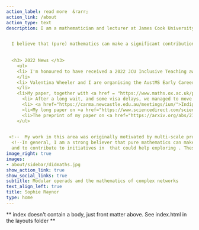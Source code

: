 ```yaml
---
action_label: read more  &rarr;
action_link: /about
action_type: text
description: I am a mathematician and lecturer at James Cook University, Bebegu Yumba campus, working in the [College of Arts, Society and Education (CASE)](https://www.jcu.edu.au/college-of-arts-society-and-education), and the [College of Science and Engineering](https://www.jcu.edu.au/college-of-science-and-engineering). Before moving to JCU, I was a post-doctoral researcher at the [Centre of Australian Category Theory (CoACT)](https://www.mq.edu.au/research/research-centres-groups-and-facilities/innovative-technologies/centres/centre-of-australian-category-theory-coact), Macquarie University. My research is in the general area of operad theory, with a focus on modular operads and their foundations. My aim is to develop modular operadic techniques to improve our understanding of complex networks. I also have a lifelong interest in inclusive maths education. 


  I believe that (pure) mathematics can make a significant contribution in the search for enduring solutions to some of the world's most pressing problems. As a working mathematician, it is my responsibility to critically examine my assumptions, practices and institutions, and work to highlight and dismantle barriers to opportunity for participation in mathematical enquiry. 
  
  
  <h3> 2022 News </h3>
    <ul>
    <li> I'm honoured to have received a 2022 JCU Inclusive Teaching award. 
    </li>
    <li> Valentina Wheeler and I are organising the AustMS Early Career Workshop to be held on 5 December, preceeding the main 2022 meeting of the AustMS at UNSW.
    </li>
    <li>My paper, together with <a href = "https://www.maths.ox.ac.uk/people/luciana.basualdo-bonatto">Luci Bonatto</a>, Safia Chettih, <a href ="https://www.ntnu.edu/employees/abigail.linton">Abigail Linton</a>, <a href ="https://www.marcyrobertson.com/"> Marcy Robertson</a> and <a href ="http://web.math.ku.dk/~wahl/">Nathalie Wahl</a> on <a href="https://www.sciencedirect.com/science/article/pii/S0166864122001092">An infinity operad for normalized cacti</a> has been published in <a href = "https://www.sciencedirect.com/journal/topology-and-its-applications">Topology and its Applications</a>.</li>
      <li> After a long wait, and some visa delays, we managed to move and start our new jobs. As of February 2022, I am a lecturer at <a href = "https://www.jcu.edu.au/">JCU</a>. It's been a full-on first semester, so this site has been rather ignored.</li> 
      <li> <a href="https://carma.newcastle.edu.au/meetings/ium/">Indigenising University Mathematics</a> conference at the University of Newcastle 20-21 September 2021. Here are my <a href="/blog/ium_reflections/">reflections</a>. (With corrections to the version included in the MQ Maths and Stats October newsletter.) </li>
      <li>My long paper on <a href="https://www.sciencedirect.com/science/article/pii/S0001870821004503">Graphical combinatorics and a distributive law for modular operads</a> has been published in <a href="https://www.sciencedirect.com/journal/advances-in-mathematics/vol/392/suppl/C3">Advances in Mathematics</a>. These Errata have been communicated to the editor, and will be incorporated in the arXiv version.<!-- It can be accessed without subscription for a limited time <a href="https://authors.elsevier.com/a/1dnt0RELdnJN3">here.</a> </li> -->
      <li>The preprint of my paper on <a href="https://arxiv.org/abs/2108.04557">Brauer diagrams, modular operads and a nerve theorem for circuit algebras</a> is available on the arXiv. </li>
    </ul> 
  

 <!--  My work in this area was originally motivated by multi-scale problems in neuroscience, and much of my current research is concerned with building an abstract mathematical theory of network cycles as generators of complexity. I am particularly interested in building research collaborations with the aim of translating this abstract theory into applications towards increasing the interpretability, and reducing the carbon footprint, of AI. -->
  <!--In general, I am a strong believer that pure mathematics can make a  significant contribution in the search for enduring solutions to some of the world's most pressing problems. SOMETHING ABOUT ENGAGEMENT AND OBSTACLES TO OPPORTUNITY... LOOK AT CLOVER'S STATEMENT
  and to contribute to initiatives in  that could help exploring . These days, I am particularly keen to form collaborations to explore the possibilities for translating the abstract mathematical theory of networks with cycles -->
image_right: true
images:
- about/sidebar/didmaths.jpg
show_action_link: true
show_social_links: true
subtitle: Modular operads and the mathematics of complex networks 
text_align_left: true
title: Sophie Raynor
type: home
---
```


** index doesn't contain a body, just front matter above.
See index.html in the layouts folder **
